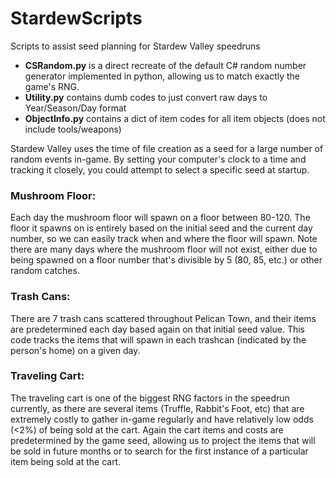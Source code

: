 # StardewScripts

Scripts to assist seed planning for Stardew Valley speedruns

- **CSRandom.py** is a direct recreate of the default C# random number generator implemented in python, allowing us to match exactly the game's RNG.
- **Utility.py** contains dumb codes to just convert raw days to Year/Season/Day format
- **ObjectInfo.py** contains a dict of item codes for all item objects (does not include tools/weapons)

Stardew Valley uses the time of file creation as a seed for a large number of random events in-game. By setting your computer's clock to a time and tracking it closely, you could attempt to select a specific seed at startup.

### Mushroom Floor:
Each day the mushroom floor will spawn on a floor between 80-120. The floor it spawns on is entirely based on the initial seed and the current day number, so we can easily track when and where the floor will spawn. Note there are many days where the mushroom floor will not exist, either due to being spawned on a floor number that's divisible by 5 (80, 85, etc.) or other random catches.

### Trash Cans:
There are 7 trash cans scattered throughout Pelican Town, and their items are predetermined each day based again on that initial seed value. This code tracks the items that will spawn in each trashcan (indicated by the person's home) on a given day.

### Traveling Cart:
The traveling cart is one of the biggest RNG factors in the speedrun currently, as there are several items (Truffle, Rabbit's Foot, etc) that are extremely costly to gather in-game regularly and have relatively low odds (<2%) of being sold at the cart. Again the cart items and costs are predetermined by the game seed, allowing us to project the items that will be sold in future months or to search for the first instance of a particular item being sold at the cart.

